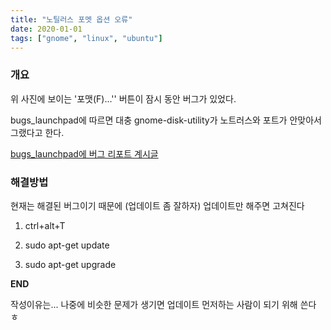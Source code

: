 ```yaml
---
title: "노틸러스 포멧 옵션 오류"
date: 2020-01-01
tags: ["gnome", "linux", "ubuntu"]
---
```


### 개요

위 사진에 보이는 '포맷(F)...'' 버튼이 잠시 동안 버그가 있었다.

bugs_launchpad에 따르면 대충 gnome-disk-utility가 노트러스와 포트가 안맞아서 그랬다고 한다.

[bugs_launchpad에 버그 리포트 계시글](https://bugs.launchpad.net/ubuntu/+source/gnome-disk-utility/+bug/1227440)

### 해결방법

현재는 해결된 버그이기 때문에 (업데이트 좀 잘하자) 업데이트만 해주면 고쳐진다

1. ctrl+alt+T

2. sudo apt-get update

3. sudo apt-get upgrade

**END**

작성이유는... 나중에 비슷한 문제가 생기면 업데이트 먼저하는 사람이 되기 위해 쓴다 ㅎ
